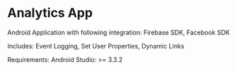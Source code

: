 # Analytics App


Android Application with following integration:
    Firebase SDK,
    Facebook SDK
    
Includes:
     Event Logging,
     Set User Properties,
     Dynamic Links
 
 Requirements:
     Android Studio: >= 3.3.2
     
 
